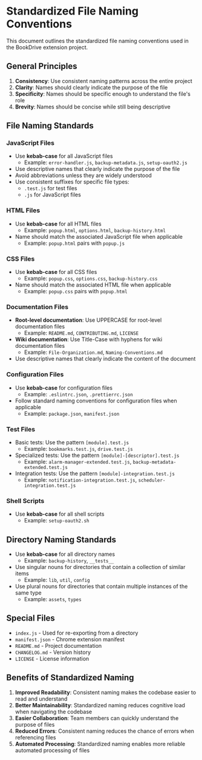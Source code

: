 # Standardized File Naming Conventions

This document outlines the standardized file naming conventions used in the BookDrive extension project.

## General Principles

1. **Consistency**: Use consistent naming patterns across the entire project
2. **Clarity**: Names should clearly indicate the purpose of the file
3. **Specificity**: Names should be specific enough to understand the file's role
4. **Brevity**: Names should be concise while still being descriptive

## File Naming Standards

### JavaScript Files

- Use **kebab-case** for all JavaScript files
  - Example: `error-handler.js`, `backup-metadata.js`, `setup-oauth2.js`
- Use descriptive names that clearly indicate the purpose of the file
- Avoid abbreviations unless they are widely understood
- Use consistent suffixes for specific file types:
  - `.test.js` for test files
  - `.js` for JavaScript files

### HTML Files

- Use **kebab-case** for all HTML files
  - Example: `popup.html`, `options.html`, `backup-history.html`
- Name should match the associated JavaScript file when applicable
  - Example: `popup.html` pairs with `popup.js`

### CSS Files

- Use **kebab-case** for all CSS files
  - Example: `popup.css`, `options.css`, `backup-history.css`
- Name should match the associated HTML file when applicable
  - Example: `popup.css` pairs with `popup.html`

### Documentation Files

- **Root-level documentation**: Use UPPERCASE for root-level documentation files
  - Example: `README.md`, `CONTRIBUTING.md`, `LICENSE`
- **Wiki documentation**: Use Title-Case with hyphens for wiki documentation files
  - Example: `File-Organization.md`, `Naming-Conventions.md`
- Use descriptive names that clearly indicate the content of the document

### Configuration Files

- Use **kebab-case** for configuration files
  - Example: `.eslintrc.json`, `.prettierrc.json`
- Follow standard naming conventions for configuration files when applicable
  - Example: `package.json`, `manifest.json`

### Test Files

- Basic tests: Use the pattern `[module].test.js`
  - Example: `bookmarks.test.js`, `drive.test.js`
- Specialized tests: Use the pattern `[module]-[descriptor].test.js`
  - Example: `alarm-manager-extended.test.js`, `backup-metadata-extended.test.js`
- Integration tests: Use the pattern `[module]-integration.test.js`
  - Example: `notification-integration.test.js`, `scheduler-integration.test.js`

### Shell Scripts

- Use **kebab-case** for all shell scripts
  - Example: `setup-oauth2.sh`

## Directory Naming Standards

- Use **kebab-case** for all directory names
  - Example: `backup-history`, `__tests__`
- Use singular nouns for directories that contain a collection of similar items
  - Example: `lib`, `util`, `config`
- Use plural nouns for directories that contain multiple instances of the same type
  - Example: `assets`, `types`

## Special Files

- `index.js` - Used for re-exporting from a directory
- `manifest.json` - Chrome extension manifest
- `README.md` - Project documentation
- `CHANGELOG.md` - Version history
- `LICENSE` - License information

## Benefits of Standardized Naming

1. **Improved Readability**: Consistent naming makes the codebase easier to read and understand
2. **Better Maintainability**: Standardized naming reduces cognitive load when navigating the codebase
3. **Easier Collaboration**: Team members can quickly understand the purpose of files
4. **Reduced Errors**: Consistent naming reduces the chance of errors when referencing files
5. **Automated Processing**: Standardized naming enables more reliable automated processing of files